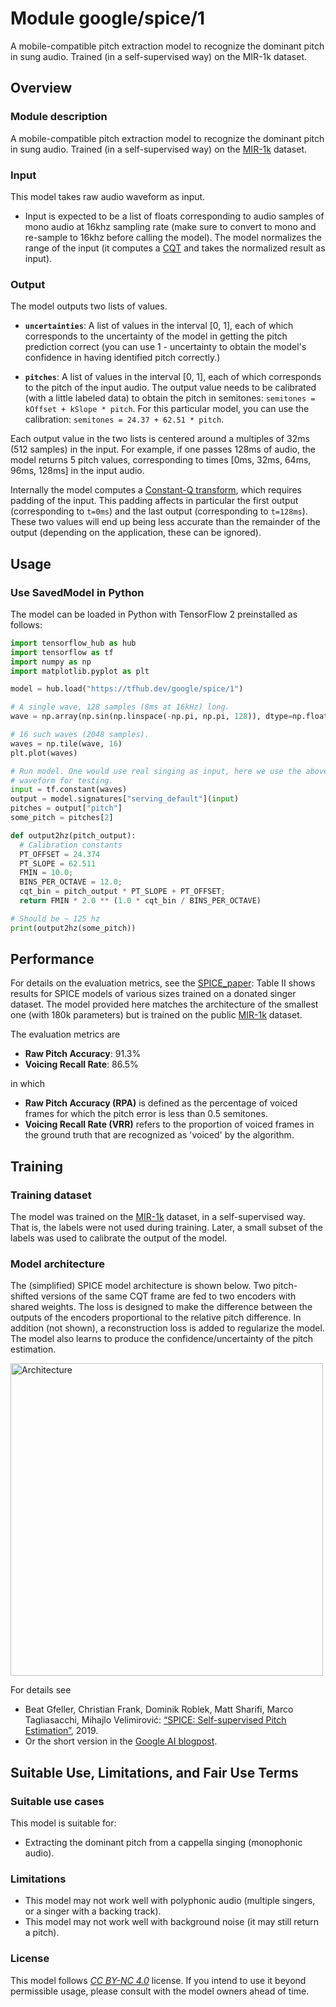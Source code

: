 # Module google/spice/1

A mobile-compatible pitch extraction model to recognize the dominant pitch in
sung audio. Trained (in a self-supervised way) on the MIR-1k dataset.

<!-- module-type: audio-pitch-extraction -->
<!-- task: audio-pitch-extraction -->
<!-- asset-path: legacy -->
<!-- fine-tunable: false -->
<!-- format: saved_model -->
<!-- interactive-model-name: spice -->

## Overview

### Module description

A mobile-compatible pitch extraction model to recognize the dominant pitch in
sung audio. Trained (in a self-supervised way) on the
[MIR-1k](https://sites.google.com/site/unvoicedsoundseparation/mir-1k) dataset.

### Input

This model takes raw audio waveform as input.

*   Input is expected to be a list of floats corresponding to audio samples of
    mono audio at 16khz sampling rate (make sure to convert to mono and
    re-sample to 16khz before calling the model). The model normalizes the range
    of the input (it computes a
    [CQT](https://en.wikipedia.org/wiki/Constant-Q_transform) and takes the
    normalized result as input).

### Output

The model outputs two lists of values.

*   **`uncertainties`**: A list of values in the interval [0, 1], each of which
    corresponds to the uncertainty of the model in getting the pitch prediction
    correct (you can use 1 - uncertainty to obtain the model's confidence in
    having identified pitch correctly.)

*   **`pitches`**: A list of values in the interval [0, 1], each of which
    corresponds to the pitch of the input audio. The output value needs to be
    calibrated (with a little labeled data) to obtain the pitch in semitones:
    `semitones = kOffset + kSlope * pitch`. For this particular model, you can
    use the calibration: `semitones = 24.37 + 62.51 * pitch`.

Each output value in the two lists is centered around a multiples of 32ms (512
samples) in the input. For example, if one passes 128ms of audio, the model
returns 5 pitch values, corresponding to times [0ms, 32ms, 64ms, 96ms, 128ms] in
the input audio.

Internally the model computes a
[Constant-Q transform](https://en.wikipedia.org/wiki/Constant-Q_transform),
which requires padding of the input. This padding affects in particular the
first output (corresponding to `t=0ms`) and the last output (corresponding to
`t=128ms`). These two values will end up being less accurate than the remainder
of the output (depending on the application, these can be ignored).

## Usage

### Use SavedModel in Python

The model can be loaded in Python with TensorFlow 2 preinstalled as follows:

```python
import tensorflow_hub as hub
import tensorflow as tf
import numpy as np
import matplotlib.pyplot as plt

model = hub.load("https://tfhub.dev/google/spice/1")

# A single wave, 128 samples (8ms at 16kHz) long.
wave = np.array(np.sin(np.linspace(-np.pi, np.pi, 128)), dtype=np.float32)

# 16 such waves (2048 samples).
waves = np.tile(wave, 16)
plt.plot(waves)

# Run model. One would use real singing as input, here we use the above
# waveform for testing.
input = tf.constant(waves)
output = model.signatures["serving_default"](input)
pitches = output["pitch"]
some_pitch = pitches[2]

def output2hz(pitch_output):
  # Calibration constants
  PT_OFFSET = 24.374
  PT_SLOPE = 62.511
  FMIN = 10.0;
  BINS_PER_OCTAVE = 12.0;
  cqt_bin = pitch_output * PT_SLOPE + PT_OFFSET;
  return FMIN * 2.0 ** (1.0 * cqt_bin / BINS_PER_OCTAVE)

# Should be ~ 125 hz
print(output2hz(some_pitch))
```

## Performance

For details on the evaluation metrics, see the
[SPICE_paper](https://arxiv.org/abs/1910.11664): Table II shows results for
SPICE models of various sizes trained on a donated singer dataset.  The model
provided here matches the architecture of the smallest one (with 180k
parameters) but is trained on the public
[MIR-1k](https://sites.google.com/site/unvoicedsoundseparation/mir-1k) dataset.

The evaluation metrics are

*   **Raw Pitch Accuracy**: 91.3%
*   **Voicing Recall Rate**: 86.5%

in which

*   **Raw Pitch Accuracy (RPA)** is defined as the percentage of voiced frames
    for which the pitch error is less than 0.5 semitones.
*   **Voicing Recall Rate (VRR)** refers to the proportion of voiced frames in
    the ground truth that are recognized as 'voiced' by the algorithm.

## Training

### Training dataset

The model was trained on the
[MIR-1k](https://sites.google.com/site/unvoicedsoundseparation/mir-1k) dataset,
in a self-supervised way. That is, the labels were not used during training.
Later, a small subset of the labels was used to calibrate the output of the
model.

### Model architecture

The (simplified) SPICE model architecture is shown below. Two pitch-shifted
versions of the same CQT frame are fed to two encoders with shared weights. The
loss is designed to make the difference between the outputs of the encoders
proportional to the relative pitch difference. In addition (not shown), a
reconstruction loss is added to regularize the model. The model also learns to
produce the confidence/uncertainty of the pitch estimation.

<div width:500 text-align:"center">
<img src="https://1.bp.blogspot.com/-cHsSiIoMqQ0/XcyfHjk07dI/AAAAAAAAE88/aQVUDIYeIZEJc3yYa9nzbxGr6kF5GisZACEwYBhgL/s1600/image2.png" alt="Architecture" width="500">
</div>

For details see

*   Beat Gfeller, Christian Frank, Dominik Roblek, Matt Sharifi, Marco
    Tagliasacchi, Mihajlo Velimirović:
    [“SPICE: Self-supervised Pitch Estimation”](https://arxiv.org/abs/1910.11664), 2019.
*   Or the short version in the
    [Google AI blogpost](http://ai.googleblog.com/2019/11/spice-self-supervised-pitch-estimation.html).

## Suitable Use, Limitations, and Fair Use Terms

### Suitable use cases

This model is suitable for:

*   Extracting the dominant pitch from a cappella singing (monophonic audio).

### Limitations

*   This model may not work well with polyphonic audio (multiple singers, or a
    singer with a backing track).
*   This model may not work well with background noise (it may still return a
    pitch).

### License

This model follows
*[CC BY-NC 4.0](https://creativecommons.org/licenses/by-nc/4.0/)* license. If
you intend to use it beyond permissible usage, please consult with the model
owners ahead of time.
